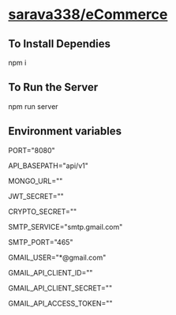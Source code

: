 # [sarava338/eCommerce](https://github.com/sarava338/eCommerce)

## To Install Dependies

npm i


## To Run the Server

npm run server


## Environment variables

PORT="8080"

API_BASEPATH="api/v1"


MONGO_URL=""


JWT_SECRET=""

CRYPTO_SECRET=""


SMTP_SERVICE="smtp.gmail.com"

SMTP_PORT="465"


GMAIL_USER="*@gmail.com"

GMAIL_API_CLIENT_ID=""

GMAIL_API_CLIENT_SECRET=""

GMAIL_API_ACCESS_TOKEN=""

